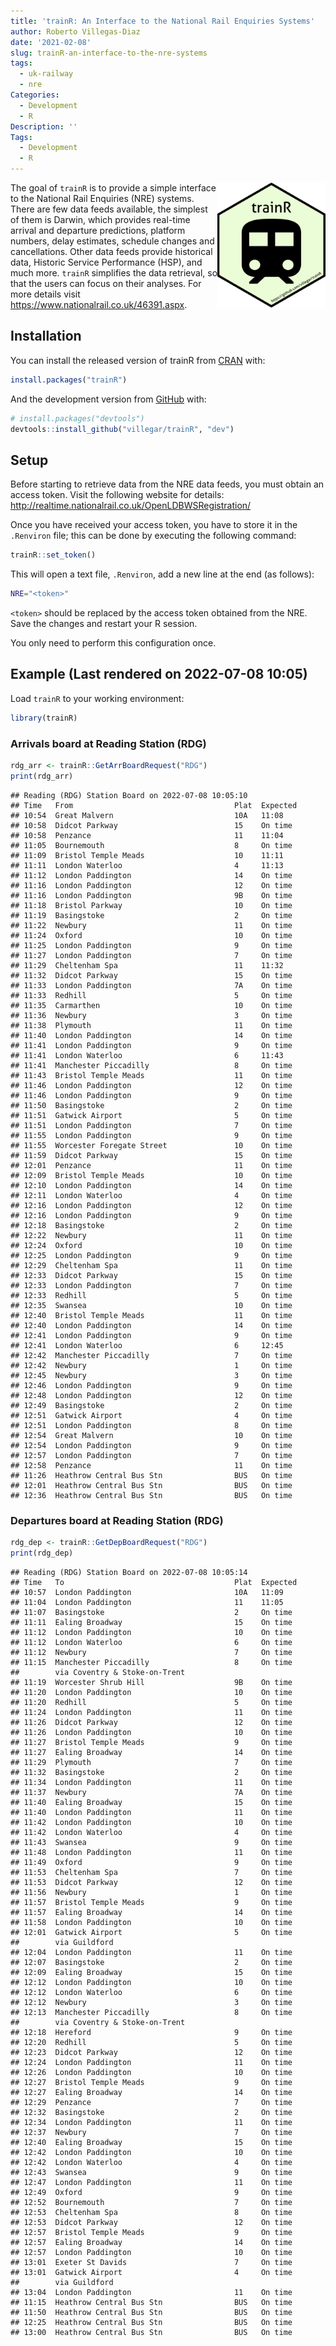```yaml
---
title: 'trainR: An Interface to the National Rail Enquiries Systems'
author: Roberto Villegas-Diaz
date: '2021-02-08'
slug: trainR-an-interface-to-the-nre-systems
tags:
  - uk-railway
  - nre
Categories:
  - Development
  - R
Description: ''
Tags:
  - Development
  - R
---
```


<img src="https://raw.githubusercontent.com/villegar/trainR/main/inst/images/logo.png" alt="logo" align="right" height=200px/>

The goal of `trainR` is to provide a simple interface to the 
National Rail Enquiries (NRE) systems. There are few data feeds 
available, the simplest of them is Darwin, which provides real-time 
arrival and departure predictions, platform numbers, delay estimates, 
schedule changes and cancellations. Other data feeds provide historical 
data, Historic Service Performance (HSP), and much more. `trainR` 
simplifies the data retrieval, so that the users can focus on their 
analyses. For more details visit 
https://www.nationalrail.co.uk/46391.aspx.

## Installation

You can install the released version of trainR from [CRAN](https://CRAN.R-project.org) with:

``` r
install.packages("trainR")
```

And the development version from [GitHub](https://github.com/) with:

``` r
# install.packages("devtools")
devtools::install_github("villegar/trainR", "dev")
```

## Setup
Before starting to retrieve data from the NRE data feeds, you must obtain an access token. 
Visit the following website for details: http://realtime.nationalrail.co.uk/OpenLDBWSRegistration/

Once you have received your access token, you have to store it in the `.Renviron` file; this can be 
done by executing the following command:


```r
trainR::set_token()
```

This will open a text file, `.Renviron`, add a new line at the end (as follows):

```bash
NRE="<token>"
```

`<token>` should be replaced by the access token obtained from the NRE. Save the changes and restart 
your R session.

You only need to perform this configuration once.

## Example (Last rendered on 2022-07-08 10:05)

Load `trainR` to your working environment:

```r
library(trainR)
```

### Arrivals board at Reading Station (RDG)


```r
rdg_arr <- trainR::GetArrBoardRequest("RDG")
print(rdg_arr)
```

```
## Reading (RDG) Station Board on 2022-07-08 10:05:10
## Time   From                                    Plat  Expected
## 10:54  Great Malvern                           10A   11:08
## 10:58  Didcot Parkway                          15    On time
## 10:58  Penzance                                11    11:04
## 11:05  Bournemouth                             8     On time
## 11:09  Bristol Temple Meads                    10    11:11
## 11:11  London Waterloo                         4     11:13
## 11:12  London Paddington                       14    On time
## 11:16  London Paddington                       12    On time
## 11:16  London Paddington                       9B    On time
## 11:18  Bristol Parkway                         10    On time
## 11:19  Basingstoke                             2     On time
## 11:22  Newbury                                 11    On time
## 11:24  Oxford                                  10    On time
## 11:25  London Paddington                       9     On time
## 11:27  London Paddington                       7     On time
## 11:29  Cheltenham Spa                          11    11:32
## 11:32  Didcot Parkway                          15    On time
## 11:33  London Paddington                       7A    On time
## 11:33  Redhill                                 5     On time
## 11:35  Carmarthen                              10    On time
## 11:36  Newbury                                 3     On time
## 11:38  Plymouth                                11    On time
## 11:40  London Paddington                       14    On time
## 11:41  London Paddington                       9     On time
## 11:41  London Waterloo                         6     11:43
## 11:41  Manchester Piccadilly                   8     On time
## 11:43  Bristol Temple Meads                    11    On time
## 11:46  London Paddington                       12    On time
## 11:46  London Paddington                       9     On time
## 11:50  Basingstoke                             2     On time
## 11:51  Gatwick Airport                         5     On time
## 11:51  London Paddington                       7     On time
## 11:55  London Paddington                       9     On time
## 11:55  Worcester Foregate Street               10    On time
## 11:59  Didcot Parkway                          15    On time
## 12:01  Penzance                                11    On time
## 12:09  Bristol Temple Meads                    10    On time
## 12:10  London Paddington                       14    On time
## 12:11  London Waterloo                         4     On time
## 12:16  London Paddington                       12    On time
## 12:16  London Paddington                       9     On time
## 12:18  Basingstoke                             2     On time
## 12:22  Newbury                                 11    On time
## 12:24  Oxford                                  10    On time
## 12:25  London Paddington                       9     On time
## 12:29  Cheltenham Spa                          11    On time
## 12:33  Didcot Parkway                          15    On time
## 12:33  London Paddington                       7     On time
## 12:33  Redhill                                 5     On time
## 12:35  Swansea                                 10    On time
## 12:40  Bristol Temple Meads                    11    On time
## 12:40  London Paddington                       14    On time
## 12:41  London Paddington                       9     On time
## 12:41  London Waterloo                         6     12:45
## 12:42  Manchester Piccadilly                   7     On time
## 12:42  Newbury                                 1     On time
## 12:45  Newbury                                 3     On time
## 12:46  London Paddington                       9     On time
## 12:48  London Paddington                       12    On time
## 12:49  Basingstoke                             2     On time
## 12:51  Gatwick Airport                         4     On time
## 12:51  London Paddington                       8     On time
## 12:54  Great Malvern                           10    On time
## 12:54  London Paddington                       9     On time
## 12:57  London Paddington                       7     On time
## 12:58  Penzance                                11    On time
## 11:26  Heathrow Central Bus Stn                BUS   On time
## 12:01  Heathrow Central Bus Stn                BUS   On time
## 12:36  Heathrow Central Bus Stn                BUS   On time
```

### Departures board at Reading Station (RDG)


```r
rdg_dep <- trainR::GetDepBoardRequest("RDG")
print(rdg_dep)
```

```
## Reading (RDG) Station Board on 2022-07-08 10:05:14
## Time   To                                      Plat  Expected
## 10:57  London Paddington                       10A   11:09
## 11:04  London Paddington                       11    11:05
## 11:07  Basingstoke                             2     On time
## 11:11  Ealing Broadway                         15    On time
## 11:12  London Paddington                       10    On time
## 11:12  London Waterloo                         6     On time
## 11:12  Newbury                                 7     On time
## 11:15  Manchester Piccadilly                   8     On time
##        via Coventry & Stoke-on-Trent           
## 11:19  Worcester Shrub Hill                    9B    On time
## 11:20  London Paddington                       10    On time
## 11:20  Redhill                                 5     On time
## 11:24  London Paddington                       11    On time
## 11:26  Didcot Parkway                          12    On time
## 11:26  London Paddington                       10    On time
## 11:27  Bristol Temple Meads                    9     On time
## 11:27  Ealing Broadway                         14    On time
## 11:29  Plymouth                                7     On time
## 11:32  Basingstoke                             2     On time
## 11:34  London Paddington                       11    On time
## 11:37  Newbury                                 7A    On time
## 11:40  Ealing Broadway                         15    On time
## 11:40  London Paddington                       11    On time
## 11:42  London Paddington                       10    On time
## 11:42  London Waterloo                         4     On time
## 11:43  Swansea                                 9     On time
## 11:48  London Paddington                       11    On time
## 11:49  Oxford                                  9     On time
## 11:53  Cheltenham Spa                          7     On time
## 11:53  Didcot Parkway                          12    On time
## 11:56  Newbury                                 1     On time
## 11:57  Bristol Temple Meads                    9     On time
## 11:57  Ealing Broadway                         14    On time
## 11:58  London Paddington                       10    On time
## 12:01  Gatwick Airport                         5     On time
##        via Guildford                           
## 12:04  London Paddington                       11    On time
## 12:07  Basingstoke                             2     On time
## 12:09  Ealing Broadway                         15    On time
## 12:12  London Paddington                       10    On time
## 12:12  London Waterloo                         6     On time
## 12:12  Newbury                                 3     On time
## 12:13  Manchester Piccadilly                   8     On time
##        via Coventry & Stoke-on-Trent           
## 12:18  Hereford                                9     On time
## 12:20  Redhill                                 5     On time
## 12:23  Didcot Parkway                          12    On time
## 12:24  London Paddington                       11    On time
## 12:26  London Paddington                       10    On time
## 12:27  Bristol Temple Meads                    9     On time
## 12:27  Ealing Broadway                         14    On time
## 12:29  Penzance                                7     On time
## 12:32  Basingstoke                             2     On time
## 12:34  London Paddington                       11    On time
## 12:37  Newbury                                 7     On time
## 12:40  Ealing Broadway                         15    On time
## 12:42  London Paddington                       10    On time
## 12:42  London Waterloo                         4     On time
## 12:43  Swansea                                 9     On time
## 12:47  London Paddington                       11    On time
## 12:49  Oxford                                  9     On time
## 12:52  Bournemouth                             7     On time
## 12:53  Cheltenham Spa                          8     On time
## 12:53  Didcot Parkway                          12    On time
## 12:57  Bristol Temple Meads                    9     On time
## 12:57  Ealing Broadway                         14    On time
## 12:57  London Paddington                       10    On time
## 13:01  Exeter St Davids                        7     On time
## 13:01  Gatwick Airport                         4     On time
##        via Guildford                           
## 13:04  London Paddington                       11    On time
## 11:15  Heathrow Central Bus Stn                BUS   On time
## 11:50  Heathrow Central Bus Stn                BUS   On time
## 12:25  Heathrow Central Bus Stn                BUS   On time
## 13:00  Heathrow Central Bus Stn                BUS   On time
```
